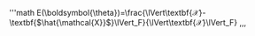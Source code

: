 '''math
E(\boldsymbol{\theta})=\frac{\lVert\textbf{$\mathcal{X}$}-\textbf{$\hat{\mathcal{X}}$}\lVert_F}{\lVert\textbf{$\mathcal{X}$}\lVert_F}
,,,
